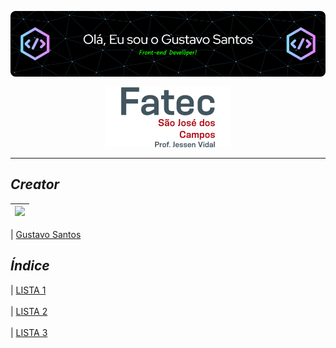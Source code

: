 <p align="center"><img src="https://github.com/gustavols/gustavols/blob/main/github-header-image.png" width="900px;"/></p>
<p align="center"><img src="https://github.com/drisabelles/bertoti/blob/main/IHC/images/fatec-logo.png" width="200px;"/></p>




<hr>

## *Creator*

| [<img src="https://avatars.githubusercontent.com/u/55259166?v=4" width="75px;"/>](https://github.com/gustavols) |
| :------------------------------------------------------------------------------------------------------------------------: |

| [Gustavo Santos](https://github.com/gustavols)

## *Índice*

| [LISTA 1](https://github.com/gustavols/fa-dw-autobots/tree/lista1) <br><br>
| [LISTA 2](https://github.com/gustavols/fa-dw-autobots/tree/lista2) <br><br>
| [LISTA 3](https://github.com/gustavols/fa-dw-autobots/tree/lista3) <br><br>



